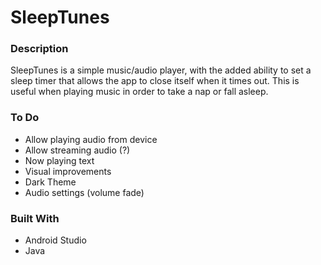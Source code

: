 # SleepTunes

### Description
SleepTunes is a simple music/audio player, with the added ability to set a 
sleep timer that allows the app to close itself when it times out. This is 
useful when playing music in order to take a nap or fall asleep. 

### To Do
- Allow playing audio from device
- Allow streaming audio (?)
- Now playing text
- Visual improvements
- Dark Theme
- Audio settings (volume fade)

### Built With
- Android Studio
- Java
